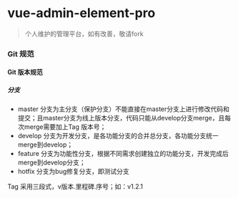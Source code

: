 # vue-admin-element-pro

> 个人维护的管理平台，如有改善，敬请fork

### Git 规范

#### Git 版本规范

##### 分支

- master 分支为主分支（保护分支）不能直接在master分支上进行修改代码和提交；且master分支为线上版本分支，代码只能从develop分支merge，且每次merge需要加上Tag 版本号；
- develop 分支为开发分支，是各功能分支的合并总分支，各功能分支统一merge到develop；
- feature 分支为功能性分支，根据不同需求创建独立的功能分支，开发完成后merge到develop分支；
- hotfix 分支为bug修复分支，即测试分支

Tag 采用三段式，v版本.里程碑.序号；如：v1.2.1
